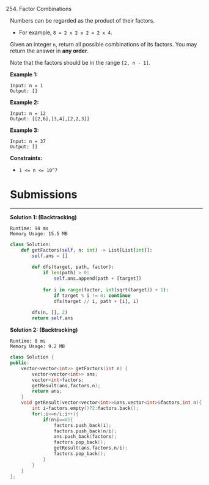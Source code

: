 254. Factor Combinations

Numbers can be regarded as the product of their factors.

* For example, `8 = 2 x 2 x 2 = 2 x 4`.

Given an integer `n`, return all possible combinations of its factors. You may return the answer in **any order**.

Note that the factors should be in the range `[2, n - 1]`.

 

**Example 1:**
```
Input: n = 1
Output: []
```

**Example 2:**
```
Input: n = 12
Output: [[2,6],[3,4],[2,2,3]]
```

**Example 3:**
```
Input: n = 37
Output: []
```

**Constraints:**

* `1 <= n <= 10^7`

# Submissions
---
**Solution 1: (Backtracking)**
```
Runtime: 94 ms
Memory Usage: 15.5 MB
```
```python
class Solution:
    def getFactors(self, n: int) -> List[List[int]]:
        self.ans = []
        
        def dfs(target, path, factor):
            if len(path) > 0:
                self.ans.append(path + [target])
            
            for i in range(factor, int(sqrt(target)) + 1):
                if target % i != 0: continue
                dfs(target // i, path + [i], i)
                
        dfs(n, [], 2)
        return self.ans
```

**Solution 2: (Backtracking)**
```
Runtime: 8 ms
Memory Usage: 9.2 MB
```
```c++
class Solution {
public:
    vector<vector<int>> getFactors(int n) {
        vector<vector<int>> ans;
        vector<int>factors;
        getResult(ans,factors,n);
        return ans;
    }
    void getResult(vector<vector<int>>&ans,vector<int>&factors,int n){
        int i=factors.empty()?2:factors.back();
        for(;i<=n/i;i++){
            if(n%i==0){
                factors.push_back(i);
                factors.push_back(n/i);
                ans.push_back(factors);
                factors.pop_back();
                getResult(ans,factors,n/i);
                factors.pop_back();
            }
        } 
    }
};
```
